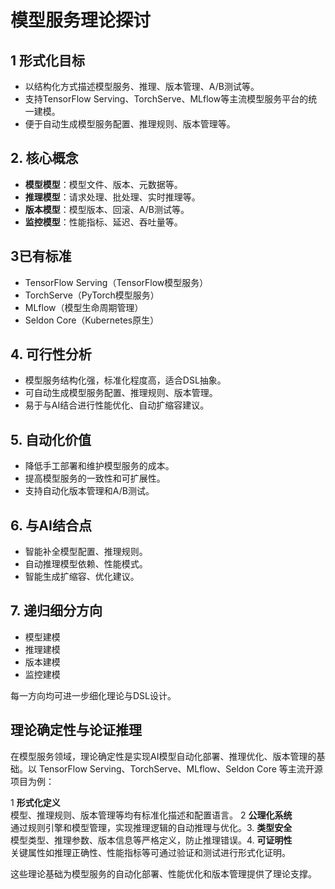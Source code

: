 # 模型服务理论探讨

## 1 形式化目标

- 以结构化方式描述模型服务、推理、版本管理、A/B测试等。
- 支持TensorFlow Serving、TorchServe、MLflow等主流模型服务平台的统一建模。
- 便于自动生成模型服务配置、推理规则、版本管理等。

## 2. 核心概念

- **模型模型**：模型文件、版本、元数据等。
- **推理模型**：请求处理、批处理、实时推理等。
- **版本模型**：模型版本、回滚、A/B测试等。
- **监控模型**：性能指标、延迟、吞吐量等。

## 3已有标准

- TensorFlow Serving（TensorFlow模型服务）
- TorchServe（PyTorch模型服务）
- MLflow（模型生命周期管理）
- Seldon Core（Kubernetes原生）

## 4. 可行性分析

- 模型服务结构化强，标准化程度高，适合DSL抽象。
- 可自动生成模型服务配置、推理规则、版本管理。
- 易于与AI结合进行性能优化、自动扩缩容建议。

## 5. 自动化价值

- 降低手工部署和维护模型服务的成本。
- 提高模型服务的一致性和可扩展性。
- 支持自动化版本管理和A/B测试。

## 6. 与AI结合点

- 智能补全模型配置、推理规则。
- 自动推理模型依赖、性能模式。
- 智能生成扩缩容、优化建议。

## 7. 递归细分方向

- 模型建模
- 推理建模
- 版本建模
- 监控建模

每一方向均可进一步细化理论与DSL设计。

## 理论确定性与论证推理

在模型服务领域，理论确定性是实现AI模型自动化部署、推理优化、版本管理的基础。以 TensorFlow Serving、TorchServe、MLflow、Seldon Core 等主流开源项目为例：

1 **形式化定义**  
   模型、推理规则、版本管理等均有标准化描述和配置语言。
2 **公理化系统**  
   通过规则引擎和模型管理，实现推理逻辑的自动推理与优化。3. **类型安全**  
   模型类型、推理参数、版本信息等严格定义，防止推理错误。4. **可证明性**  
   关键属性如推理正确性、性能指标等可通过验证和测试进行形式化证明。

这些理论基础为模型服务的自动化部署、性能优化和版本管理提供了理论支撑。
